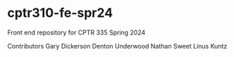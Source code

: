 # cptr310-fe-spr24
Front end repository for CPTR 335 Spring 2024

Contributors
Gary Dickerson
Denton Underwood
Nathan Sweet
Linus Kuntz
